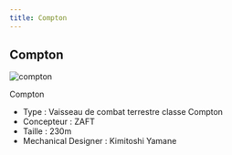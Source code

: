 ```yaml
---
title: Compton
---
```


Compton
-------


![compton](/images/stories/saga/gundamseeddestiny/mechas/zaft/compton.png)


Compton   
  
- Type : Vaisseau de combat terrestre classe Compton  
- Concepteur : ZAFT  
- Taille : 230m  
- Mechanical Designer : Kimitoshi Yamane

